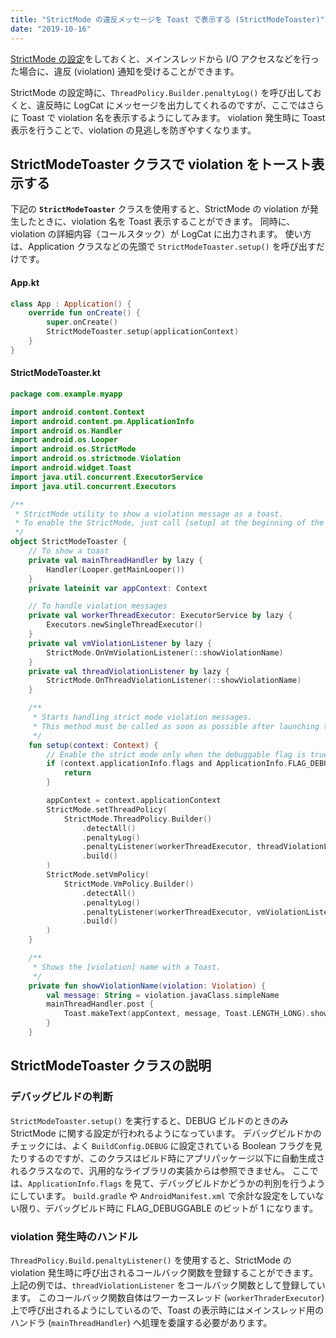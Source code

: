 ```yaml
---
title: "StrictMode の違反メッセージを Toast で表示する (StrictModeToaster)"
date: "2019-10-16"
---
```


[StrictMode の設定](./strict-mode.html)をしておくと、メインスレッドから I/O アクセスなどを行った場合に、違反 (violation) 通知を受けることができます。

StrictMode の設定時に、`ThreadPolicy.Builder.penaltyLog()` を呼び出しておくと、違反時に LogCat にメッセージを出力してくれるのですが、ここではさらに Toast で violation 名を表示するようにしてみます。
violation 発生時に Toast 表示を行うことで、violation の見逃しを防ぎやすくなります。


StrictModeToaster クラスで violation をトースト表示する
----

下記の **`StrictModeToaster`** クラスを使用すると、StrictMode の violation が発生したときに、violation 名を Toast 表示することができます。
同時に、violation の詳細内容（コールスタック）が LogCat に出力されます。
使い方は、Application クラスなどの先頭で `StrictModeToaster.setup()` を呼び出すだけです。

#### App.kt

```kotlin
class App : Application() {
    override fun onCreate() {
        super.onCreate()
        StrictModeToaster.setup(applicationContext)
    }
}
```

#### StrictModeToaster.kt

```kotlin
package com.example.myapp

import android.content.Context
import android.content.pm.ApplicationInfo
import android.os.Handler
import android.os.Looper
import android.os.StrictMode
import android.os.strictmode.Violation
import android.widget.Toast
import java.util.concurrent.ExecutorService
import java.util.concurrent.Executors

/**
 * StrictMode utility to show a violation message as a toast.
 * To enable the StrictMode, just call [setup] at the beginning of the application.
 */
object StrictModeToaster {
    // To show a toast
    private val mainThreadHandler by lazy {
        Handler(Looper.getMainLooper())
    }
    private lateinit var appContext: Context

    // To handle violation messages
    private val workerThreadExecutor: ExecutorService by lazy {
        Executors.newSingleThreadExecutor()
    }
    private val vmViolationListener by lazy {
        StrictMode.OnVmViolationListener(::showViolationName)
    }
    private val threadViolationListener by lazy {
        StrictMode.OnThreadViolationListener(::showViolationName)
    }

    /**
     * Starts handling strict mode violation messages.
     * This method must be called as soon as possible after launching the app.
     */
    fun setup(context: Context) {
        // Enable the strict mode only when the debuggable flag is true
        if (context.applicationInfo.flags and ApplicationInfo.FLAG_DEBUGGABLE == 0) {
            return
        }

        appContext = context.applicationContext
        StrictMode.setThreadPolicy(
            StrictMode.ThreadPolicy.Builder()
                .detectAll()
                .penaltyLog()
                .penaltyListener(workerThreadExecutor, threadViolationListener)
                .build()
        )
        StrictMode.setVmPolicy(
            StrictMode.VmPolicy.Builder()
                .detectAll()
                .penaltyLog()
                .penaltyListener(workerThreadExecutor, vmViolationListener)
                .build()
        )
    }

    /**
     * Shows the [violation] name with a Toast.
     */
    private fun showViolationName(violation: Violation) {
        val message: String = violation.javaClass.simpleName
        mainThreadHandler.post {
            Toast.makeText(appContext, message, Toast.LENGTH_LONG).show()
        }
    }
```

StrictModeToaster クラスの説明
----

### デバッグビルドの判断

`StrictModeToaster.setup()` を実行すると、DEBUG ビルドのときのみ StrictMode に関する設定が行われるようになっています。
デバッグビルドかのチェックには、よく `BuildConfig.DEBUG` に設定されている Boolean フラグを見たりするのですが、このクラスはビルド時にアプリパッケージ以下に自動生成されるクラスなので、汎用的なライブラリの実装からは参照できません。
ここでは、`ApplicationInfo.flags` を見て、デバッグビルドかどうかの判別を行うようにしています。
`build.gradle` や `AndroidManifest.xml` で余計な設定をしていない限り、デバッグビルド時に FLAG_DEBUGGABLE のビットが 1 になります。

### violation 発生時のハンドル

`ThreadPolicy.Build.penaltyListener()` を使用すると、StrictMode の violation 発生時に呼び出されるコールバック関数を登録することができます。
上記の例では、`threadViolationListener` をコールバック関数として登録しています。
このコールバック関数自体はワーカースレッド (`workerThraderExecutor`) 上で呼び出されるようにしているので、Toast の表示時にはメインスレッド用のハンドラ (`mainThreadHandler`) へ処理を委譲する必要があります。

